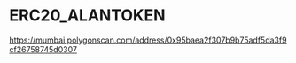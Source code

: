 # ERC20_ALANTOKEN
https://mumbai.polygonscan.com/address/0x95baea2f307b9b75adf5da3f9cf26758745d0307
